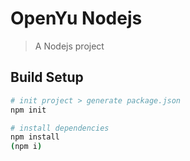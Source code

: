 # OpenYu Nodejs

> A Nodejs project

## Build Setup

``` bash
# init project > generate package.json
npm init

# install dependencies
npm install 
(npm i)
```
